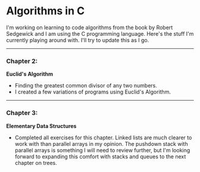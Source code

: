 # Algorithms in C

I'm working on learning to code algorithms from the book by Robert Sedgewick and I am using the C programming language. Here's the stuff I'm currently playing around with. I'll try to update this as I go.

---
### Chapter 2: 
**Euclid's Algorithm** 
- Finding the greatest common divisor of any two numbers.
- I created a few variations of programs using Euclid's Algorithm. 

---
### Chapter 3:
**Elementary Data Structures**
- Completed all exercises for this chapter. Linked lists are much clearer to work with than parallel arrays in my opinion. The pushdown stack with parallel arrays is something I will need to review further, but I'm looking forward to expanding this comfort with stacks and queues to the next chapter on trees. 
